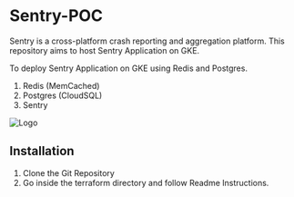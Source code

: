 
# Sentry-POC

Sentry is a cross-platform crash reporting and aggregation platform.
This repository aims to host Sentry Application on GKE.

To deploy Sentry Application on GKE using Redis and Postgres.
1. Redis (MemCached)
2. Postgres (CloudSQL)
3. Sentry




![Logo](https://user-images.githubusercontent.com/109535125/198694196-a4897f4a-4df5-49f9-af2f-e07aba6203da.png)



## Installation

1. Clone the Git Repository
2. Go inside the terraform directory and follow Readme Instructions.

